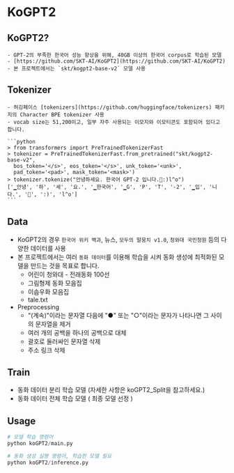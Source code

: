 # KoGPT2

## KoGPT2?
    - GPT-2의 부족한 한국어 성능 향상을 위해, 40GB 이상의 한국어 corpus로 학습된 모델
    - [https://github.com/SKT-AI/KoGPT2](https://github.com/SKT-AI/KoGPT2)
    - 본 프로젝트에서는 `skt/kogpt2-base-v2` 모델 사용

## Tokenizer
    - 허깅페이스 [tokenizers](https://github.com/huggingface/tokenizers) 패키지의 Character BPE tokenizer 사용
    - vocab size는 51,200이고, 일부 자주 사용되는 이모지와 이모티콘도 포함되어 있다고 합니다.
    
    ```python
    > from transformers import PreTrainedTokenizerFast
    > tokenizer = PreTrainedTokenizerFast.from_pretrained("skt/kogpt2-base-v2",
      bos_token='</s>', eos_token='</s>', unk_token='<unk>',
      pad_token='<pad>', mask_token='<mask>')
    > tokenizer.tokenize("안녕하세요. 한국어 GPT-2 입니다.😤:)l^o")
    ['▁안녕', '하', '세', '요.', '▁한국어', '▁G', 'P', 'T', '-2', '▁입', '니다.', '😤', ':)', 'l^o']
    ```

## Data
  - KoGPT2의 경우 `한국어 위키 백과`, 뉴스, `모두의 말뭉치 v1.0`, `청와대 국민청원` 등의 다양한 데이터를 사용
  - 본 프로젝트에서는 여러 `동화 데이터`를 이용해 학습을 시켜 동화 생성에 최적화된 모델을 만드는 것을 목표로 합니다.
    - 어린이 청와대 - 전래동화 100선
    - 그림형제 동화 모음집
    - 이솝우화 모음집
    - tale.txt
  - Preprocessing
    - "(계속)"이라는 문자열 다음에 "●" 또는 "○"이라는 문자가 나타나면 그 사이의 문자열을 제거
    - 여러 개의 공백을 하나의 공백으로 대체
    - 괄호로 둘러싸인 문자열 삭제
    - 주소 링크 삭제
  
## Train
  - 동화 데이터 분리 학습 모델 (자세한 사항은 koGPT2_Split을 참고하세요.)
  - 동화 데이터 전체 학습 모델 ( 최종 모델 선정 )

## Usage

```python
# 모델 학습 명령어
python koGPT2/main.py

# 동화 생성 실행 명령어, 학습한 모델 필요
python koGPT2/inference.py
```
